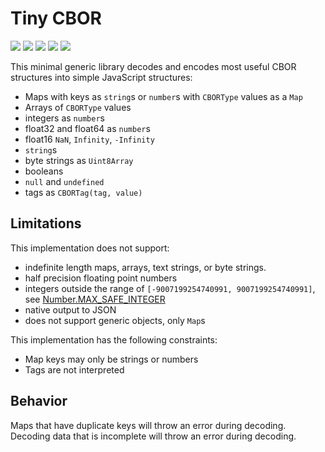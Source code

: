 # Tiny CBOR

[![](https://img.shields.io/github/actions/workflow/status/levischuck/tiny-cbor/build.yaml?branch=main)](https://github.com/LeviSchuck/tiny-cbor/actions) [![](https://img.shields.io/codecov/c/gh/levischuck/tiny-cbor?style=flat-square)](https://codecov.io/gh/levischuck/tiny-cbor) [![](https://img.shields.io/npm/dt/%40levischuck/tiny-cbor)](https://www.npmjs.com/package/@levischuck/tiny-cbor) [![](https://img.shields.io/github/license/levischuck/tiny-cbor)](https://github.com/LeviSchuck/tiny-cbor/blob/main/LICENSE.txt) ![](https://img.shields.io/bundlephobia/min/%40levischuck/tiny-cbor)



This minimal generic library decodes and encodes most useful CBOR structures
into simple JavaScript structures:

- Maps with keys as `string`s or `number`s with `CBORType` values as a `Map`
- Arrays of `CBORType` values
- integers as `number`s
- float32 and float64 as `number`s
- float16 `NaN`, `Infinity`, `-Infinity`
- `string`s
- byte strings as `Uint8Array`
- booleans
- `null` and `undefined`
- tags as `CBORTag(tag, value)`

## Limitations

This implementation does not support:

- indefinite length maps, arrays, text strings, or byte strings.
- half precision floating point numbers
- integers outside the range of `[-9007199254740991, 9007199254740991]`, see
  [Number.MAX_SAFE_INTEGER](https://developer.mozilla.org/en-US/docs/Web/JavaScript/Reference/Global_Objects/Number/MAX_SAFE_INTEGER)
- native output to JSON
- does not support generic objects, only `Map`s

This implementation has the following constraints:

- Map keys may only be strings or numbers
- Tags are not interpreted

## Behavior

Maps that have duplicate keys will throw an error during decoding. Decoding data
that is incomplete will throw an error during decoding.
